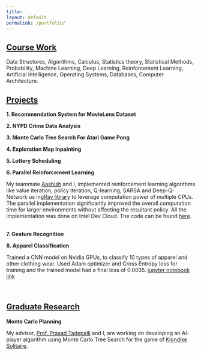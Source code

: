 ```yaml
---
title:
layout: default
permalink: /portfolio/
---
```


## <u>Course Work</u>


Data Structures, Algorithms, Calculus, Statistics theory, Statistical Methods, Probability,  Machine Learning, Deep Learning, Reinforcement Learning, Artificial Intelligence, Operating Systems,
Databases, Computer Architecture.

## <u>Projects</u>

**1.    Recommendation System for MovieLens Dataset**

**2.    NYPD Crime Data Analysis**

**3.    Monte Carlo Tree Search For Atari Game Pong**

**4.    Exploration Map Inpainting**

**5.    Lottery Scheduling**

**6.    Parallel Reinforcement Learning** <br/>
	<p>My teammate [Aashish](http://www.adhikariaashish.com.np/) and I,  implemented reinforcement learning algorithms like value iteration, policy iteration, Q-learning, SARSA and Deep-Q-Network us	ing[Ray library](https://github.com/ray-project/ray) to leverage computation power of multiple CPUs. The parallel implementation significantly improved the overall computation time for larger environments without affecting the resultant policy. All the implementation was done on Intel Dev Cloud. The code can be found [here](https://github.com/bhparijat/Parallel-Reinforcement-Learning).</p><br/>
**7. 	Gesture Recognition**

**8. 	Apparel Classification**<br/>
	<p>Trained a CNN model on Nvidia GPUs, to classify 10 types of apparel and other clothing wear. Used Adam optimizer and Cross Entropy loss for training and the trained model had a final loss of 0.0035. [jupyter notebook link](https://github.com/bhparijat/Image-classification-Fashion-MNIST/blob/master/Fashion-MNIST.ipynb)</p><br/>

## <u>Graduate Research</u>

**Monte Carlo Planning** <br/>

My advisor, [Prof. Prasad Tadepalli](http://web.engr.oregonstate.edu/~tadepall/) and I, are working on developing an AI-player algorithm using Monte Carlo Tree Search for the game of [Klondike Solitaire](https://www.solitaire-klondike.com/).